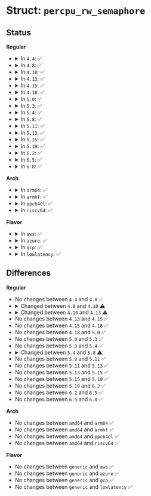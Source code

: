 # Struct: <code>percpu_rw_semaphore</code>

## Status
<b>Regular</b>
<ul>
<li>
<details>
<summary>In <code>4.4</code>: ✅</summary>

```c
struct percpu_rw_semaphore {
    struct rcu_sync rss;
    unsigned int *fast_read_ctr;
    struct rw_semaphore rw_sem;
    atomic_t slow_read_ctr;
    wait_queue_head_t write_waitq;
};
```
</details>
</li>
<li>
<details>
<summary>In <code>4.8</code>: ✅</summary>

```c
struct percpu_rw_semaphore {
    struct rcu_sync rss;
    unsigned int *fast_read_ctr;
    struct rw_semaphore rw_sem;
    atomic_t slow_read_ctr;
    wait_queue_head_t write_waitq;
};
```
</details>
</li>
<li>
<details>
<summary>In <code>4.10</code>: ✅</summary>

```c
struct percpu_rw_semaphore {
    struct rcu_sync rss;
    unsigned int *read_count;
    struct rw_semaphore rw_sem;
    wait_queue_head_t writer;
    int readers_block;
};
```
</details>
</li>
<li>
<details>
<summary>In <code>4.13</code>: ✅</summary>

```c
struct percpu_rw_semaphore {
    struct rcu_sync rss;
    unsigned int *read_count;
    struct rw_semaphore rw_sem;
    struct rcuwait writer;
    int readers_block;
};
```
</details>
</li>
<li>
<details>
<summary>In <code>4.15</code>: ✅</summary>

```c
struct percpu_rw_semaphore {
    struct rcu_sync rss;
    unsigned int *read_count;
    struct rw_semaphore rw_sem;
    struct rcuwait writer;
    int readers_block;
};
```
</details>
</li>
<li>
<details>
<summary>In <code>4.18</code>: ✅</summary>

```c
struct percpu_rw_semaphore {
    struct rcu_sync rss;
    unsigned int *read_count;
    struct rw_semaphore rw_sem;
    struct rcuwait writer;
    int readers_block;
};
```
</details>
</li>
<li>
<details>
<summary>In <code>5.0</code>: ✅</summary>

```c
struct percpu_rw_semaphore {
    struct rcu_sync rss;
    unsigned int *read_count;
    struct rw_semaphore rw_sem;
    struct rcuwait writer;
    int readers_block;
};
```
</details>
</li>
<li>
<details>
<summary>In <code>5.3</code>: ✅</summary>

```c
struct percpu_rw_semaphore {
    struct rcu_sync rss;
    unsigned int *read_count;
    struct rw_semaphore rw_sem;
    struct rcuwait writer;
    int readers_block;
};
```
</details>
</li>
<li>
<details>
<summary>In <code>5.4</code>: ✅</summary>

```c
struct percpu_rw_semaphore {
    struct rcu_sync rss;
    unsigned int *read_count;
    struct rw_semaphore rw_sem;
    struct rcuwait writer;
    int readers_block;
};
```
</details>
</li>
<li>
<details>
<summary>In <code>5.8</code>: ✅</summary>

```c
struct percpu_rw_semaphore {
    struct rcu_sync rss;
    unsigned int *read_count;
    struct rcuwait writer;
    wait_queue_head_t waiters;
    atomic_t block;
};
```
</details>
</li>
<li>
<details>
<summary>In <code>5.11</code>: ✅</summary>

```c
struct percpu_rw_semaphore {
    struct rcu_sync rss;
    unsigned int *read_count;
    struct rcuwait writer;
    wait_queue_head_t waiters;
    atomic_t block;
};
```
</details>
</li>
<li>
<details>
<summary>In <code>5.13</code>: ✅</summary>

```c
struct percpu_rw_semaphore {
    struct rcu_sync rss;
    unsigned int *read_count;
    struct rcuwait writer;
    wait_queue_head_t waiters;
    atomic_t block;
};
```
</details>
</li>
<li>
<details>
<summary>In <code>5.15</code>: ✅</summary>

```c
struct percpu_rw_semaphore {
    struct rcu_sync rss;
    unsigned int *read_count;
    struct rcuwait writer;
    wait_queue_head_t waiters;
    atomic_t block;
};
```
</details>
</li>
<li>
<details>
<summary>In <code>5.19</code>: ✅</summary>

```c
struct percpu_rw_semaphore {
    struct rcu_sync rss;
    unsigned int *read_count;
    struct rcuwait writer;
    wait_queue_head_t waiters;
    atomic_t block;
};
```
</details>
</li>
<li>
<details>
<summary>In <code>6.2</code>: ✅</summary>

```c
struct percpu_rw_semaphore {
    struct rcu_sync rss;
    unsigned int *read_count;
    struct rcuwait writer;
    wait_queue_head_t waiters;
    atomic_t block;
};
```
</details>
</li>
<li>
<details>
<summary>In <code>6.5</code>: ✅</summary>

```c
struct percpu_rw_semaphore {
    struct rcu_sync rss;
    unsigned int *read_count;
    struct rcuwait writer;
    wait_queue_head_t waiters;
    atomic_t block;
};
```
</details>
</li>
<li>
<details>
<summary>In <code>6.8</code>: ✅</summary>

```c
struct percpu_rw_semaphore {
    struct rcu_sync rss;
    unsigned int *read_count;
    struct rcuwait writer;
    wait_queue_head_t waiters;
    atomic_t block;
};
```
</details>
</li>
</ul>
<b>Arch</b>
<ul>
<li>
<details>
<summary>In <code>arm64</code>: ✅</summary>

```c
struct percpu_rw_semaphore {
    struct rcu_sync rss;
    unsigned int *read_count;
    struct rw_semaphore rw_sem;
    struct rcuwait writer;
    int readers_block;
};
```
</details>
</li>
<li>
<details>
<summary>In <code>armhf</code>: ✅</summary>

```c
struct percpu_rw_semaphore {
    struct rcu_sync rss;
    unsigned int *read_count;
    struct rw_semaphore rw_sem;
    struct rcuwait writer;
    int readers_block;
};
```
</details>
</li>
<li>
<details>
<summary>In <code>ppc64el</code>: ✅</summary>

```c
struct percpu_rw_semaphore {
    struct rcu_sync rss;
    unsigned int *read_count;
    struct rw_semaphore rw_sem;
    struct rcuwait writer;
    int readers_block;
};
```
</details>
</li>
<li>
<details>
<summary>In <code>riscv64</code>: ✅</summary>

```c
struct percpu_rw_semaphore {
    struct rcu_sync rss;
    unsigned int *read_count;
    struct rw_semaphore rw_sem;
    struct rcuwait writer;
    int readers_block;
};
```
</details>
</li>
</ul>
<b>Flavor</b>
<ul>
<li>
<details>
<summary>In <code>aws</code>: ✅</summary>

```c
struct percpu_rw_semaphore {
    struct rcu_sync rss;
    unsigned int *read_count;
    struct rw_semaphore rw_sem;
    struct rcuwait writer;
    int readers_block;
};
```
</details>
</li>
<li>
<details>
<summary>In <code>azure</code>: ✅</summary>

```c
struct percpu_rw_semaphore {
    struct rcu_sync rss;
    unsigned int *read_count;
    struct rw_semaphore rw_sem;
    struct rcuwait writer;
    int readers_block;
};
```
</details>
</li>
<li>
<details>
<summary>In <code>gcp</code>: ✅</summary>

```c
struct percpu_rw_semaphore {
    struct rcu_sync rss;
    unsigned int *read_count;
    struct rw_semaphore rw_sem;
    struct rcuwait writer;
    int readers_block;
};
```
</details>
</li>
<li>
<details>
<summary>In <code>lowlatency</code>: ✅</summary>

```c
struct percpu_rw_semaphore {
    struct rcu_sync rss;
    unsigned int *read_count;
    struct rw_semaphore rw_sem;
    struct rcuwait writer;
    int readers_block;
};
```
</details>
</li>
</ul>

## Differences
<b>Regular</b>
<ul>
<li>
No changes between <code>4.4</code> and <code>4.8</code> ✅
</li>
<li>
<details>
<summary>Changed between <code>4.8</code> and <code>4.10</code> ⚠️</summary>
<ul>
<li>
<b>Field added. </b>
<code>unsigned int *read_count</code>
</li>
<li>
<b>Field added. </b>
<code>wait_queue_head_t writer</code>
</li>
<li>
<b>Field added. </b>
<code>int readers_block</code>
</li>
<li>
<b>Field removed. </b>
<code>unsigned int *fast_read_ctr</code>
</li>
<li>
<b>Field removed. </b>
<code>atomic_t slow_read_ctr</code>
</li>
<li>
<b>Field removed. </b>
<code>wait_queue_head_t write_waitq</code>
</li>
</ul>
</details>
</li>
<li>
<details>
<summary>Changed between <code>4.10</code> and <code>4.13</code> ⚠️</summary>
<ul>
<li>
<b>Field type changed. </b>
<code>wait_queue_head_t writer</code> ➡️ <code>struct rcuwait writer</code>
</li>
</ul>
</details>
</li>
<li>
No changes between <code>4.13</code> and <code>4.15</code> ✅
</li>
<li>
No changes between <code>4.15</code> and <code>4.18</code> ✅
</li>
<li>
No changes between <code>4.18</code> and <code>5.0</code> ✅
</li>
<li>
No changes between <code>5.0</code> and <code>5.3</code> ✅
</li>
<li>
No changes between <code>5.3</code> and <code>5.4</code> ✅
</li>
<li>
<details>
<summary>Changed between <code>5.4</code> and <code>5.8</code> ⚠️</summary>
<ul>
<li>
<b>Field added. </b>
<code>wait_queue_head_t waiters</code>
</li>
<li>
<b>Field added. </b>
<code>atomic_t block</code>
</li>
<li>
<b>Field removed. </b>
<code>struct rw_semaphore rw_sem</code>
</li>
<li>
<b>Field removed. </b>
<code>int readers_block</code>
</li>
</ul>
</details>
</li>
<li>
No changes between <code>5.8</code> and <code>5.11</code> ✅
</li>
<li>
No changes between <code>5.11</code> and <code>5.13</code> ✅
</li>
<li>
No changes between <code>5.13</code> and <code>5.15</code> ✅
</li>
<li>
No changes between <code>5.15</code> and <code>5.19</code> ✅
</li>
<li>
No changes between <code>5.19</code> and <code>6.2</code> ✅
</li>
<li>
No changes between <code>6.2</code> and <code>6.5</code> ✅
</li>
<li>
No changes between <code>6.5</code> and <code>6.8</code> ✅
</li>
</ul>
<b>Arch</b>
<ul>
<li>
No changes between <code>amd64</code> and <code>arm64</code> ✅
</li>
<li>
No changes between <code>amd64</code> and <code>armhf</code> ✅
</li>
<li>
No changes between <code>amd64</code> and <code>ppc64el</code> ✅
</li>
<li>
No changes between <code>amd64</code> and <code>riscv64</code> ✅
</li>
</ul>
<b>Flavor</b>
<ul>
<li>
No changes between <code>generic</code> and <code>aws</code> ✅
</li>
<li>
No changes between <code>generic</code> and <code>azure</code> ✅
</li>
<li>
No changes between <code>generic</code> and <code>gcp</code> ✅
</li>
<li>
No changes between <code>generic</code> and <code>lowlatency</code> ✅
</li>
</ul>
